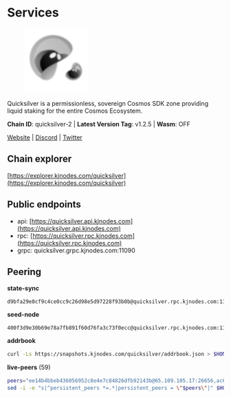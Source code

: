# Services

<figure><img src="https://raw.githubusercontent.com/kj89/cosmos-images/main/logos/quicksilver.png" width="150" alt=""><figcaption></figcaption></figure>

Quicksilver is a permissionless, sovereign Cosmos SDK zone providing liquid staking for the entire Cosmos Ecosystem.

**Chain ID**: quicksilver-2 | **Latest Version Tag**: v1.2.5 | **Wasm**: OFF

[Website](https://quicksilver.zone) | [Discord](https://discord.gg/quicksilverprotocol) | [Twitter](https://twitter.com/quicksilverzone)




## Chain explorer
[https://explorer.kjnodes.com/quicksilver](https://explorer.kjnodes.com/quicksilver)

## Public endpoints

* api: [https://quicksilver.api.kjnodes.com](https://quicksilver.api.kjnodes.com)
* rpc: [https://quicksilver.rpc.kjnodes.com](https://quicksilver.rpc.kjnodes.com)
* grpc: quicksilver.grpc.kjnodes.com:11090

## Peering

**state-sync**

```text
d9bfa29e0cf9c4ce0cc9c26d98e5d97228f93b0b@quicksilver.rpc.kjnodes.com:11656
```

**seed-node**

```text
400f3d9e30b69e78a7fb891f60d76fa3c73f0ecc@quicksilver.rpc.kjnodes.com:11659
```

**addrbook**
```bash
curl -Ls https://snapshots.kjnodes.com/quicksilver/addrbook.json > $HOME/.quicksilverd/config/addrbook.json
```

**live-peers** (59)
```bash
peers="ee14b4bbeb436056952c8e4e7c84826dfb92143b@65.109.105.17:26656,ac610f4907efb3e04f4f9915ca3ed91ab0273573@65.108.85.218:26656,a1f5e0b68f36091d5fc8f30aba914b6c191f21fa@65.108.128.201:11156,b71ddbe0702383c73128f759a910a6d55ccee3b6@46.4.112.18:11656,3a5d0b97feb595375c24665dcf17d793be129e8b@51.89.155.2:28656,063cc6b75194c4f943d32c549667ba210a7f2de1@195.3.222.240:26856,4de2811fd20d33110daf62223975beccecbe55a0@15.235.114.195:26656,d9bfa29e0cf9c4ce0cc9c26d98e5d97228f93b0b@65.109.88.38:11656,ff2055b198685f619897058a26776b9d1b73dc3c@178.63.184.129:26656,5f0c0411e34e1c7d0b9c53749d90a923b5e8c625@65.21.133.125:35656,0865ef3e5a613f75f17a0092bd47e71d8c171124@51.222.44.116:15656,5e2b0913543b7e1e070e32326d5d901b456b2190@146.19.24.133:26656,ef9c9b1952f245fbb24603d5a1f643041bec7af7@141.95.65.26:29986,a9e0f3c8e84c575492a2ff454abdad3b4762e712@193.34.212.166:25656,833a368b9e639d50dcbeaa2e8347306979d55e50@199.217.117.78:11156,0a3860f9d3c27b34910fe8660240ae55699b55c2@84.244.95.245:26656,e726816f42831689eab9378d5d577f1d06d25716@176.9.188.21:26656,271419d3eb3878c902ebb0064490ad702d9d067f@144.76.145.150:26656,ec076ff33f2986d064b78602e2ccd2c925bf761e@161.97.82.203:26256,6785dbb8a0138600e0e0faaa77baa375451b38bb@162.55.132.48:15620,0a226e70ceb7a4123e66216d1ed83ef22ed8a187@185.119.118.118:2000,e4dbb1c6075822390aa23885750b306e1a54f9b0@5.161.101.185:26656,e1b058e5cfa2b836ddaa496b10911da62dcf182e@138.201.8.248:26656,71b753819eb653e99e6a825b80af20ca9bccb087@135.125.163.63:24666,618e09601dd5abb2bd02de957982742e4c1975ab@195.14.6.2:26656,e50848e299c7909245a9af690341ff27e21f7b69@65.109.87.88:56656,cc091c4d385e449a718fb252de800a9caf01913f@95.217.225.212:11656,46a0c8717148c4a4aa86eaaa9727e7bc6bb8e70c@49.12.7.7:26656,bf5d518265b2d5e670cee6f4dc08b95da4fe8baf@107.155.109.202:26656,96b7605dbf13dbf0df2c3ac4f076397a9f351c6b@88.98.195.228:26656,ebafaa0d0087ecfc785b095d6a91a67a12eecd80@5.9.100.25:26656,e3dd956ac4081ba42ae3d038edd6d80ddf092751@198.199.90.99:26656,26d23125db7493486dc9931b4181425d725e4ac6@65.109.55.186:20656,ebc272824924ea1a27ea3183dd0b9ba713494f83@195.3.220.136:27026,4a73a81a94c9cd7147a84c35c7ab7abec94093bd@204.93.241.110:27651,9bd2b7e39fb0d823402f22c90e3000fdf3cd05bf@88.99.104.180:26656,82c212c73d15ed2c7e6ad7cc5dd68cdd559c0056@65.109.52.178:26656,09f16a08fb0da3a20a7bc0212e3bc4645b04918c@65.21.142.30:28656,04dcb466b6804e6a57b7f9188b90f5bdc17037c0@108.165.178.242:26654,29c3b582c71d007cc21629b596a721d0e834f77d@65.109.21.75:26656,e8f43949897a5453433d411a867c7729d3924719@38.242.216.246:19656,0914b21ef0c3b325a82a37e58107d1271f201258@162.55.194.205:11656,063ff82334c29ab2ed5d9ddebd1953e7df984a58@35.213.176.209:26656,05241d21ff9e7c699bbdb4faa73da1860b6d8cd7@128.199.85.168:26656,679f56feb7f4f91d46a92d0eb474d1dc43466d18@213.239.215.59:29986,3308d9078fcca016fbd8dc8f3b19666326f41a6f@138.201.121.185:26672,b4bcce87121963e1e97619dc135f2eb1a9fd5dfc@88.198.32.17:36656,804d2ead7151633ef02a603693c66219a18dc73a@3.131.186.178:26656,ba52d6744d89cf66cf29d7663a21e1299d0f6744@74.80.183.130:26654,e3f8ffcdcf2f7e15a702ee72a87d4a48ab206057@148.72.153.85:26656,58fe3a7b075e7302f8b46b8171a0aa19ff4a427a@65.108.195.29:31126,43b97f492bf47b455b7b275c396b1840f4eb336d@142.132.139.101:26656,c207da8baf9ff916285c7fec684fb1bc3ff2ba65@93.115.25.106:47656,443ad7c991b2915b620673b10206c92e2b4040e0@173.67.177.120:26656,8ebd6e7c74a9c36a175f9a86148354b378a4f387@185.248.24.16:26656,d11e03ee30496ef827383d5dcbbc55e7b3171189@35.240.184.52:26656,f73b2b887e7d1c01a3d753db359a0058e634e767@65.108.201.154:2090,602700ce2ed57b2176514ec2ecbda079caa7a536@178.170.40.28:15620,cbc2c7a7cd39750abee0dcd5dd2832feddbde20e@50.21.173.76:26656"
sed -i -e "s|^persistent_peers *=.*|persistent_peers = \"$peers\"|" $HOME/.quicksilverd/config/config.toml
```
